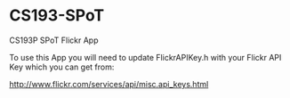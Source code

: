 CS193-SPoT
==========

CS193P SPoT Flickr App

To use this App you will need to update FlickrAPIKey.h with your Flickr API Key which you can get from:

http://www.flickr.com/services/api/misc.api_keys.html
